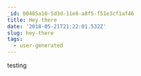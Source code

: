 ```yaml
---
_id: 00485a10-5d3d-11e8-a8f5-f51e3cf1af46
title: Hey there
date: '2018-05-21T21:22:01.532Z'
slug: hey-there
tags:
  - user-generated
---
```

testing
